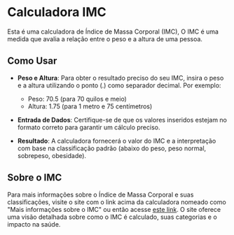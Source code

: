# Calculadora IMC

Esta é uma calculadora de Índice de Massa Corporal (IMC), O IMC é uma medida que avalia a relação entre o peso e a altura de uma pessoa.

## Como Usar

- **Peso e Altura**: Para obter o resultado preciso do seu IMC, insira o peso e a altura utilizando o ponto (.) como separador decimal. Por exemplo:
  - Peso: 70.5 (para 70 quilos e meio)
  - Altura: 1.75 (para 1 metro e 75 centímetros)

- **Entrada de Dados**: Certifique-se de que os valores inseridos estejam no formato correto para garantir um cálculo preciso.

- **Resultado**: A calculadora fornecerá o valor do IMC e a interpretação com base na classificação padrão (abaixo do peso, peso normal, sobrepeso, obesidade).

## Sobre o IMC

Para mais informações sobre o Índice de Massa Corporal e suas classificações, visite o site com o link acima da calculadora nomeado como "Mais informações sobre o IMC" ou então acesse [este link](https://www.saudebemestar.pt/pt/blog/nutricao/imc/#:~:text=Um%20IMC%20entre%20o%2018%2C5%20e%20os%2024%2C9%2C,menor%20risco%20e%20uma%20menor%20incid%C3%AAncia%20de%20doen%C3%A7as). O site oferece uma visão detalhada sobre como o IMC é calculado, suas categorias e o impacto na saúde.
